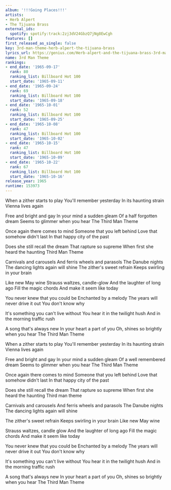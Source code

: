 ```yaml
---
album: '!!!Going Places!!!'
artists:
- Herb Alpert
- The Tijuana Brass
external_ids:
  spotify: spotify:track:2zj3dV24GbzQ7jNg8EwCgh
features: []
first_released_as_single: false
key: 3rd-man-theme-herb-alpert-the-tijuana-brass
lyrics_url: https://genius.com/Herb-alpert-and-the-tijuana-brass-3rd-man-theme-lyrics
name: 3rd Man Theme
rankings:
- end_date: '1965-09-17'
  rank: 80
  ranking_list: Billboard Hot 100
  start_date: '1965-09-11'
- end_date: '1965-09-24'
  rank: 69
  ranking_list: Billboard Hot 100
  start_date: '1965-09-18'
- end_date: '1965-10-01'
  rank: 52
  ranking_list: Billboard Hot 100
  start_date: '1965-09-25'
- end_date: '1965-10-08'
  rank: 47
  ranking_list: Billboard Hot 100
  start_date: '1965-10-02'
- end_date: '1965-10-15'
  rank: 47
  ranking_list: Billboard Hot 100
  start_date: '1965-10-09'
- end_date: '1965-10-22'
  rank: 67
  ranking_list: Billboard Hot 100
  start_date: '1965-10-16'
release_year: 1965
runtime: 153973
---
```

When a zither starts to play
You'll remember yesterday
In its haunting strain
Vienna lives again

Free and bright and gay
In your mind a sudden gleam
Of a half forgotten dream
Seems to glimmer when you hear
The Third Man Theme

Once again there comes to mind
Someone that you left behind
Love that somehow didn't last
In that happy city of the past

Does she still recall the dream
That rapture so supreme
When first she heard the haunting
Third Man Theme

Carnivals and carousels
And ferris wheels and parasols
The Danube nights
The dancing lights again will shine
The zither's sweet refrain
Keeps swirling in your brain

Like new May wine
Strauss waltzes, candle-glow
And the laughter of long ago
Fill the magic chords
And make it seem like today

You never knew that you could be
Enchanted by a melody
The years will never drive it out
You don't know why

It's something you can't live without
You hear it in the twilight hush
And in the morning traffic rush

A song that's always new
In your heart a part of you
Oh, shines so brightly when you hear
The Third Man Theme

When a zither starts to play
You'll remember yesterday
In its haunting strain
Vienna lives again

Free and bright and gay
In your mind a sudden gleam
Of a well remembered dream
Seems to glimmer when you hear
The Third Man Theme

Once again there comes to mind
Someone that you left behind
Love that somehow didn't last
In that happy city of the past

Does she still recall the dream
That rapture so supreme
When first she heard the haunting
Third man theme

Carnivals and carousels
And ferris wheels and parasols
The Danube nights
The dancing lights again will shine

The zither's sweet refrain
Keeps swirling in your brain
Like new May wine

Strauss waltzes, candle glow
And the laughter of long ago
Fill the magic chords
And make it seem like today

You never knew that you could be
Enchanted by a melody
The years will never drive it out
You don't know why

It's something you can't live without
You hear it in the twilight hush
And in the morning traffic rush

A song that's always new
In your heart a part of you
Oh, shines so brightly when you hear
The Third Man Theme
